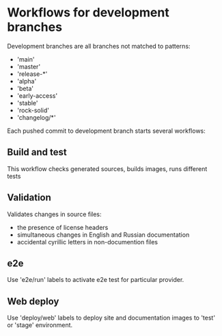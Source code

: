 # Workflows for development branches

Development branches are all branches not matched to patterns:

- 'main'
- 'master'
- 'release-*'
- 'alpha'
- 'beta'
- 'early-access'
- 'stable'
- 'rock-solid'
- 'changelog/*'

Each pushed commit to development branch starts several workflows:

## Build and test

This workflow checks generated sources, builds images, runs different tests

## Validation

Validates changes in source files:

- the presence of license headers
- simultaneous changes in English and Russian documentation
- accidental cyrillic letters in non-documention files

## e2e

Use 'e2e/run' labels to activate e2e test for particular provider.

## Web deploy

Use 'deploy/web' labels to deploy site and documentation images to 'test' or 'stage' environment.
